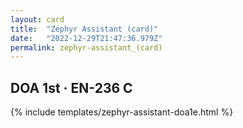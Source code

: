 ```yaml
---
layout: card
title:  "Zephyr Assistant (card)"
date:   "2022-12-29T21:47:36.979Z"
permalink: zephyr-assistant_(card)
---
```


## DOA 1st &middot; EN-236 C

{% include templates/zephyr-assistant-doa1e.html %}
